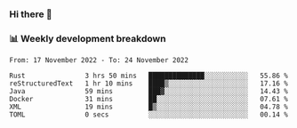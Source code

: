 ### Hi there 👋

### 📊 Weekly development breakdown
<!--START_SECTION:waka-->

```text
From: 17 November 2022 - To: 24 November 2022

Rust               3 hrs 50 mins   ██████████████░░░░░░░░░░░   55.86 %
reStructuredText   1 hr 10 mins    ████▒░░░░░░░░░░░░░░░░░░░░   17.16 %
Java               59 mins         ███▓░░░░░░░░░░░░░░░░░░░░░   14.43 %
Docker             31 mins         ██░░░░░░░░░░░░░░░░░░░░░░░   07.61 %
XML                19 mins         █▒░░░░░░░░░░░░░░░░░░░░░░░   04.78 %
TOML               0 secs          ░░░░░░░░░░░░░░░░░░░░░░░░░   00.14 %
```

<!--END_SECTION:waka-->
